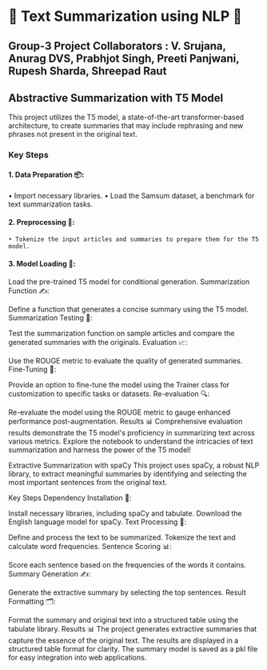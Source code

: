 # 🌟 Text Summarization using NLP 🌟

## Group-3 Project Collaborators : V. Srujana, Anurag DVS, Prabhjot Singh, Preeti Panjwani, Rupesh Sharda, Shreepad Raut 

## Abstractive Summarization with T5 Model
This project utilizes the T5 model, a state-of-the-art transformer-based architecture, to create summaries that may include rephrasing and new phrases not present in the original text.

### Key Steps
#### 1. Data Preparation 📦:

   • Import necessary libraries.
   • Load the Samsum dataset, a benchmark for text summarization tasks.
   
#### 2. Preprocessing 🔄:

    • Tokenize the input articles and summaries to prepare them for the T5 model.
    
#### 3. Model Loading 🚀:

Load the pre-trained T5 model for conditional generation.
Summarization Function ✍️:

Define a function that generates a concise summary using the T5 model.
Summarization Testing 🧪:

Test the summarization function on sample articles and compare the generated summaries with the originals.
Evaluation 📈:

Use the ROUGE metric to evaluate the quality of generated summaries.
Fine-Tuning 🔧:

Provide an option to fine-tune the model using the Trainer class for customization to specific tasks or datasets.
Re-evaluation 🔍:

Re-evaluate the model using the ROUGE metric to gauge enhanced performance post-augmentation.
Results
📊 Comprehensive evaluation results demonstrate the T5 model's proficiency in summarizing text across various metrics. Explore the notebook to understand the intricacies of text summarization and harness the power of the T5 model!

Extractive Summarization with spaCy
This project uses spaCy, a robust NLP library, to extract meaningful summaries by identifying and selecting the most important sentences from the original text.

Key Steps
Dependency Installation 🔧:

Install necessary libraries, including spaCy and tabulate.
Download the English language model for spaCy.
Text Processing 🔄:

Define and process the text to be summarized.
Tokenize the text and calculate word frequencies.
Sentence Scoring 📊:

Score each sentence based on the frequencies of the words it contains.
Summary Generation ✍️:

Generate the extractive summary by selecting the top sentences.
Result Formatting 🗂️:

Format the summary and original text into a structured table using the tabulate library.
Results
📊 The project generates extractive summaries that capture the essence of the original text. The results are displayed in a structured table format for clarity. The summary model is saved as a pkl file for easy integration into web applications.


